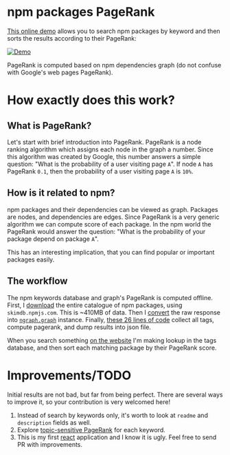 # npm packages PageRank

[This online demo](http://anvaka.github.io/npmrank/online/) allows you to search
npm packages by keyword and then sorts the results according to their PageRank:

[![Demo](https://raw.githubusercontent.com/anvaka/npmrank/master/online/images/demo.png)](http://anvaka.github.io/npmrank/online/)

PageRank is computed based on npm dependencies graph (do not confuse with Google's
web pages PageRank).

# How exactly does this work?

## What is PageRank?

Let's start with brief introduction into PageRank. PageRank is a node ranking
algorithm which assigns each node in the graph a number. Since this algorithm
was created by Google, this number answers a simple question: "What is
the probability of a user visiting page `A`". If node `A` has PageRank `0.1`, then
the probability of a user visiting page `A` is `10%`.

## How is it related to npm?

npm packages and their dependencies can be viewed as graph. Packages are nodes,
and dependencies are edges. Since PageRank is a very generic algorithm we can
compute score of each package. In the npm world the PageRank would answer the
question: "What is the probability of your package depend on package `A`".

This has an interesting implication, that you can find popular or important packages
easily.

## The workflow

The npm keywords database and graph's PageRank is computed offline. First, I
[download](../01_get_graph.sh) the entire catalogue of npm packages, using
`skimdb.npmjs.com`. This is ~410MB of data. Then I [convert](../02_create_graph.js)
the raw response into [`ngraph.graph`](https://github.com/anvaka/ngraph.graph) instance.
Finally, [these 26 lines of code](../dump.js) collect all tags, compute pagerank,
and dump results into json file.

When you search something [on the website](http://anvaka.github.io/npmrank/online/)
I'm making lookup in the tags database, and then sort each matching package by
their PageRank score.

# Improvements/TODO

Initial results are not bad, but far from being perfect. There are several ways
to improve it, so your contribution is very welcomed here!

1. Instead of search by keywords only, it's worth to look at `readme` and `description`
fields as well.
2. Explore [topic-sensitive PageRank](https://en.wikipedia.org/wiki/Topic-Sensitive_PageRank)
for each keyword.
3. This is my first [react](https://github.com/facebook/react) application and
I know it is ugly. Feel free to send PR with improvements.
